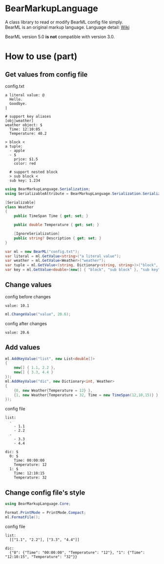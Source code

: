 # BearMarkupLanguage
A class library to read or modify BearML config file simply.  
BearML is an original markup language. Language detail: [Wiki](../../wiki/Bear-Markup-Language-ver-5.0)  

BearML version 5.0 <b>is not</b> compatible with version 3.0.
<br>

# How to use (part)
## Get values from config file
config.txt  
```
a literal value: @
  Hello.
  Goodbye.
|

# support key aliases
[obj|weather]
weather object: $
  Time: 12:10:05
  Temperature: 40.2

> block <
a tuple: 
  - apple
  - $
    price: $1.5
    color: red
  
  # support nested block
  > sub block <
  sub key: 1.234
```
```c#
using BearMarkupLanguage.Serialization;
using SerializableAttribute = BearMarkupLanguage.Serialization.SerializableAttribute;

[Serializable]
class Weather
{
    public TimeSpan Time { get; set; }

    public double Temperature { get; set; }

    [IgnoreSerialization]
    public string? Description { get; set; }
}
```
```c#
var ml = new BearML("config.txt");
var literal = ml.GetValue<string>("a literal value");
var weather = ml.GetValue<Weather>("weather");
var tuple = ml.GetValue<(string, Dictionary<string, string>)>("block", "a tuple");
var key = ml.GetValue<double>(new[] { "block", "sub block" }, "sub key");
```

## Change values
config before changes
```
value: 10.1
```
```c#
ml.ChangeValue("value", 20.6);
```
config after changes
```
value: 20.6
```

## Add values
```c#
ml.AddKeyValue("list", new List<double[]> 
{ 
    new[] { 1.1, 2.2 }, 
    new[] { 3.3, 4.4 } 
});
ml.AddKeyValue("dic", new Dictionary<int, Weather>
{
    {0, new Weather{Temperature = 12} },
    {1, new Weather{Temperature = 32, Time = new TimeSpan(12,10,15)} }
});
```
config file
```
list: 
  -
    - 1.1
    - 2.2
  -
    - 3.3
    - 4.4

dic: $
  0: $
    Time: 00:00:00
    Temperature: 12
  1: $
    Time: 12:10:15
    Temperature: 32
```

## Change config file's style
```c#
using BearMarkupLanguage.Core;

Format.PrintMode = PrintMode.Compact;
ml.FormatFile();
```
config file
```
list: 
  [["1.1", "2.2"], ["3.3", "4.4"]]

dic: 
  {"0": {"Time": "00:00:00", "Temperature": "12"}, "1": {"Time": "12:10:15", "Temperature": "32"}}
```
